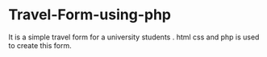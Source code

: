 # Travel-Form-using-php
It is a simple travel form for a university students . html css and php is used to create this form.
